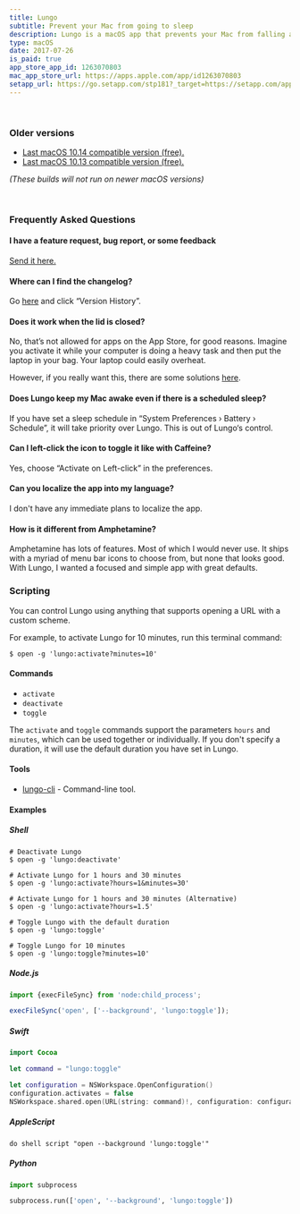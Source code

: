 ```yaml
---
title: Lungo
subtitle: Prevent your Mac from going to sleep
description: Lungo is a macOS app that prevents your Mac from falling asleep and your screen from dimming.
type: macOS
date: 2017-07-26
is_paid: true
app_store_app_id: 1263070803
mac_app_store_url: https://apps.apple.com/app/id1263070803
setapp_url: https://go.setapp.com/stp181?_target=https://setapp.com/apps/lungo
---
```


<br>

### Older versions

- [Last macOS 10.14 compatible version (free).](https://github.com/sindresorhus/meta/files/5507155/Lungo-1-7-0.zip)
- [Last macOS 10.13 compatible version (free).](https://github.com/sindresorhus/meta/files/4556911/Lungo-1.6.0-High-Sierra.zip)

*(These builds will not run on newer macOS versions)*

<br>

<h3 id="faq">Frequently Asked Questions</h3>

#### I have a feature request, bug report, or some feedback

[Send it here.](https://sindresorhus.com/feedback/?product=Lungo&referrer=Website-FAQ)

#### Where can I find the changelog?

Go [here](https://apps.apple.com/app/id1263070803) and click “Version History”.

<a id="lid-closed"></a>
#### Does it work when the lid is closed?

No, that’s not allowed for apps on the App Store, for good reasons. Imagine you activate it while your computer is doing a heavy task and then put the laptop in your bag. Your laptop could easily overheat.

However, if you really want this, there are some solutions [here](https://apple.stackexchange.com/questions/2389/is-there-any-way-to-set-a-macbook-pro-to-not-sleep-when-you-close-the-lid?rq=1).

#### Does Lungo keep my Mac awake even if there is a scheduled sleep?

If you have set a sleep schedule in “System Preferences › Battery › Schedule”, it will take priority over Lungo. This is out of Lungo‘s control.

#### Can I left-click the icon to toggle it like with Caffeine?

Yes, choose “Activate on Left-click” in the preferences.

#### Can you localize the app into my language?

I don't have any immediate plans to localize the app.

#### How is it different from Amphetamine?

Amphetamine has lots of features. Most of which I would never use. It ships with a myriad of menu bar icons to choose from, but none that looks good. With Lungo, I wanted a focused and simple app with great defaults.

<h3 id="scripting">Scripting</h3>

You can control Lungo using anything that supports opening a URL with a custom scheme.

For example, to activate Lungo for 10 minutes, run this terminal command:

```
$ open -g 'lungo:activate?minutes=10'
```

#### Commands

- `activate`
- `deactivate`
- `toggle`

The `activate` and `toggle` commands support the parameters `hours` and `minutes`, which can be used together or individually. If you don't specify a duration, it will use the default duration you have set in Lungo.

#### Tools

- [lungo-cli](https://github.com/sindresorhus/lungo-cli) - Command-line tool.

#### Examples

##### Shell

```
# Deactivate Lungo
$ open -g 'lungo:deactivate'

# Activate Lungo for 1 hours and 30 minutes
$ open -g 'lungo:activate?hours=1&minutes=30'

# Activate Lungo for 1 hours and 30 minutes (Alternative)
$ open -g 'lungo:activate?hours=1.5'

# Toggle Lungo with the default duration
$ open -g 'lungo:toggle'

# Toggle Lungo for 10 minutes
$ open -g 'lungo:toggle?minutes=10'
```

##### Node.js

```js
import {execFileSync} from 'node:child_process';

execFileSync('open', ['--background', 'lungo:toggle']);
```

##### Swift

```swift
import Cocoa

let command = "lungo:toggle"

let configuration = NSWorkspace.OpenConfiguration()
configuration.activates = false
NSWorkspace.shared.open(URL(string: command)!, configuration: configuration)
```

##### AppleScript

```applescript
do shell script "open --background 'lungo:toggle'"
```

##### Python

```python
import subprocess

subprocess.run(['open', '--background', 'lungo:toggle'])
```
